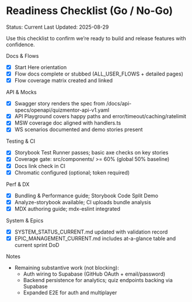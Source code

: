 # Readiness Checklist (Go / No-Go)

Status: Current
Last Updated: 2025-08-29

Use this checklist to confirm we’re ready to build and release features with confidence.

Docs & Flows

- [x] Start Here orientation
- [x] Flow docs complete or stubbed (ALL_USER_FLOWS + detailed pages)
- [x] Flow coverage matrix created and linked

API & Mocks

- [x] Swagger story renders the spec from /docs/api-specs/openapi/quizmentor-api-v1.yaml
- [x] API Playground covers happy paths and error/timeout/caching/ratelimit
- [x] MSW coverage doc aligned with handlers.ts
- [x] WS scenarios documented and demo stories present

Testing & CI

- [x] Storybook Test Runner passes; basic axe checks on key stories
- [x] Coverage gate: src/components/ >= 60% (global 50% baseline)
- [x] Docs link check in CI
- [x] Chromatic configured (optional; token required)

Perf & DX

- [x] Bundling & Performance guide; Storybook Code Split Demo
- [x] Analyze-storybook available; CI uploads bundle analysis
- [x] MDX authoring guide; mdx-eslint integrated

System & Epics

- [x] SYSTEM_STATUS_CURRENT.md updated with validation record
- [x] EPIC_MANAGEMENT_CURRENT.md includes at-a-glance table and current sprint DoD

Notes

- Remaining substantive work (not blocking):
  - Auth wiring to Supabase (GitHub OAuth + email/password)
  - Backend persistence for analytics; quiz endpoints backing via Supabase
  - Expanded E2E for auth and multiplayer
